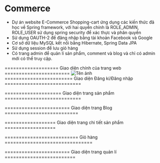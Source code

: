 ﻿# Commerce
- Dự án website E-Commerce Shopping-cart ứng dụng các kiến thức đã học về Spring framework, với hai quyền chính là ROLE_ADMIN, ROLE_USER sử dụng spring security để xác thực và phân quyền
- Sử dụng OAUTH-2 để đăng nhập bằng tài khoản Facebook và Google
- Cơ sở dữ liệu MySQL kết nối bằng Hibernate, Spring Data JPA
- Sử dụng session để lưu giỏ hàng
- Có trang admin để quản lí sản phẩm, comment và blog và chỉ có admin mới có thể truy cập.

=================== Giao diện chính của trang web =======================
![Tên ảnh](https://lh3.googleusercontent.com/yhutONaoakcEHFwMUWtoDEWsDrWiz2fzdu_OiBFGSVFXqdTqdRaRsFe6SntBKyVkL4K1OrGFxx1pQsdBAb1zOnWFEXPcVI2qSh-5qyHK2CNWvZqx-IZC-wJnC2Lns8EPiGkmqOCf9JpY5vQU7Odef4uC8F_rZ2f34MijnUVeNVvCBfWrx7k_dBRPq-oTlth8tyBPlQU94V4miLsCk0ZB76qvJpmxRHSNoGeVoCTkPgLxAkoavDV6Cgw17siCqV5Yp7af6DYlaaqSXkypIlK2p1j-oDmdxt-2esQ2zQagteUASZVQ1ReFSyaChbFCncdsLaTWU99nu-7AkgkCSqXPapjaF1Qe3PqJCDakvlbRsABVHveFwhr31dv0Sw5RxkJSYAJOzBzUhVj_dTrJ_LQdmjIIS0-jMP3Drh7bPHFMEqzo_wjlNl16HJmLK-5kmQUnMe_FeJEAY4VDz9w9LePpK9AbGoPBJ89faLfRN34AT0Z4N3EJyr4VWb6ZJy5epMAiAKh4SGYRgqTBAzPnEa5MTyyAeT4gXderVO_oEB4cYPp7BjpMKhOQOKhm3kqr8Zo07mGH39UdCu_kAgptTE_Eax8GZv0869fXrHfzG9jtO7_YCyV2soiE_vZrQnyJVZNGypiUq9J0UF4yhK4M1-OYMtcR6qFQLDk5V84BbE_14-MElZlfDRs9kzyY3XB9SE72BdStfsZR_3iIsF1JG-38oXg=w1539-h866-no?authuser=0)
======================== Giao diện Đăng kí/Đăng nhập ===========================




==================== Giao diện trang sản phẩm ===========================




======================= Giao diện trang Blog ==========================

================== Giao diện trang chi tiết sản phẩm ==================









========================== Giỏ hàng ===============================




======================= Giao diện trang quản lí =========================








